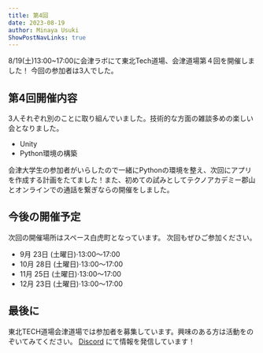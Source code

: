 ```yaml
---
title: 第4回
date: 2023-08-19
author: Minaya Usuki
ShowPostNavLinks: true
---
```


8/19(土)13:00~17:00に会津ラボにて東北Tech道場、会津道場第４回を開催しました！
今回の参加者は3人でした。

## 第4回開催内容

3人それぞれ別のことに取り組んでいました。技術的な方面の雑談多めの楽しい会となりました。

- Unity
- Python環境の構築

会津大学生の参加者がいらしたので一緒にPythonの環境を整え、次回にアプリを作成する計画をたてました！また、初めての試みとしてテクノアカデミー郡山とオンラインでの通話を繋ぎならの開催をしました。

## 今後の開催予定

次回の開催場所はスペース白虎町となっています。
次回もぜひご参加ください。

- 9月 23日 (土曜日)⋅13:00～17:00
- 10月 28日 (土曜日)⋅13:00～17:00
- 11月 25日 (土曜日)⋅13:00～17:00
- 12月 23日 (土曜日)⋅13:00～17:00

## 最後に

東北TECH道場会津道場では参加者を募集しています。興味のある方は活動をのぞいてみてください。
[Discord](https://discord.com/invite/ccZfsR7fZ4) にて情報を発信しています！